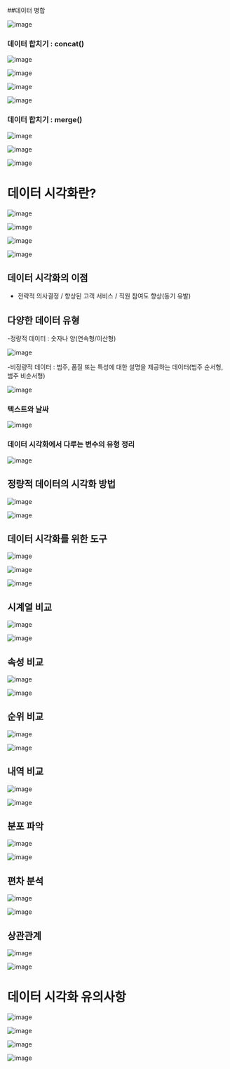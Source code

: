 ##데이터 병합

![image](https://github.com/user-attachments/assets/bdbee049-f76e-405d-8c67-4cc107f38e4f)



### 데이터 합치기 : concat()

![image](https://github.com/user-attachments/assets/3e4cb4aa-a2d3-4cee-b0fb-79d2bf4ae00f)

![image](https://github.com/user-attachments/assets/6a803261-0d83-4b6c-bfa5-ae771ae27bcd)

![image](https://github.com/user-attachments/assets/3192f06e-343c-4f28-bcb0-e16a94c48f9b)

![image](https://github.com/user-attachments/assets/5a733d0e-3338-41fc-92f3-3143dc5b50b1)


### 데이터 합치기 : merge()

![image](https://github.com/user-attachments/assets/2f8ff277-c1a7-4151-9dbb-37c3f997dcc1)

![image](https://github.com/user-attachments/assets/9323ad62-a95a-4d5d-8db4-1a1082c60035)

![image](https://github.com/user-attachments/assets/bf0fece2-9c8a-492c-9940-47b0e839e4ff)

# 데이터 시각화란?

![image](https://github.com/user-attachments/assets/577b52cd-7f55-4137-9b7d-c8fda01504c7)

![image](https://github.com/user-attachments/assets/293acd73-f4fe-40de-bc30-7f900c6582a2)

![image](https://github.com/user-attachments/assets/3c5bea12-3e76-4e84-b17c-792d540261e0)

![image](https://github.com/user-attachments/assets/6e39dfc0-6d3a-4785-971d-4ad1d79b228c)

## 데이터 시각화의 이점
- 전략적 의사결정 / 향상된 고객 서비스 / 직원 참여도 향상(동기 유발)

## 다양한 데이터 유형
-정량적 데이터 : 숫자나 양(연속형/이산형)

![image](https://github.com/user-attachments/assets/c68f5622-3487-4a97-a19b-ebdb05b98b57)

-비정량적 데이터 : 범주, 품질 또는 특성에 대한 설명을 제공하는 데이터(범주 순서형, 범주 비순서형)

![image](https://github.com/user-attachments/assets/bfecf162-24aa-4d59-933c-87dcc26b957b)

### 텍스트와 날싸

![image](https://github.com/user-attachments/assets/18c6e5ff-b38a-43e1-8a84-d74727aab2d4)

### 데이터 시각화에서 다루는 변수의 유형 정리

![image](https://github.com/user-attachments/assets/0cbd79d3-a0f1-4e6f-861c-0477c760a571)

## 정량적 데이터의 시각화 방법

![image](https://github.com/user-attachments/assets/c5cbc2ca-036a-4796-b76a-155a99038f60)

![image](https://github.com/user-attachments/assets/06a2bfb2-70ac-4e2a-853d-7ddcc689c977)

## 데이터 시각화를 위한 도구

![image](https://github.com/user-attachments/assets/56fb1d25-f192-4024-8502-d754ee84a1bd)

![image](https://github.com/user-attachments/assets/88a7909f-3b41-4013-a966-1bae01e97426)

![image](https://github.com/user-attachments/assets/dcb777a9-5daf-48b5-a662-9dbe2e3c68fe)

## 시계열 비교

![image](https://github.com/user-attachments/assets/686f835a-5759-4065-9764-f65ac9dfb112)

![image](https://github.com/user-attachments/assets/13010fde-5565-4464-962e-74cb42e42720)

## 속성 비교

![image](https://github.com/user-attachments/assets/cfd97ec1-d7d3-48b3-8c85-09ec7e5758eb)

![image](https://github.com/user-attachments/assets/3573631b-8da2-41d1-a911-37e5ef3ac6f9)

## 순위 비교

![image](https://github.com/user-attachments/assets/ad5c9fc6-5124-4fea-be53-e28c0304c7b5)

![image](https://github.com/user-attachments/assets/f01d6df9-ed13-463a-b8a6-29e96826634e)

## 내역 비교

![image](https://github.com/user-attachments/assets/9a7ba98b-91bf-4c88-820c-4176e6119c09)

![image](https://github.com/user-attachments/assets/fa75d5de-2fbe-4bd8-a546-23c41a21d164)

## 분포 파악

![image](https://github.com/user-attachments/assets/7006bec2-b949-421b-94ba-78239d2df125)

![image](https://github.com/user-attachments/assets/f9934ee8-39c9-470b-9732-b8d4b3621aff)

## 편차 분석

![image](https://github.com/user-attachments/assets/8546192d-1530-46b0-af4d-8b8531d59fd9)

![image](https://github.com/user-attachments/assets/a5450087-8bec-4a66-8c41-c3d0325c2df0)

## 상관관계

![image](https://github.com/user-attachments/assets/10ed1156-0af9-4f7d-a282-af0710a00d0f)

![image](https://github.com/user-attachments/assets/e3afd69d-9f5b-44a1-9fe3-6eb8171f808e)

# 데이터 시각화 유의사항

![image](https://github.com/user-attachments/assets/eece7188-bfd3-455d-bf84-88f2279dc189)

![image](https://github.com/user-attachments/assets/e70d4286-b443-42bc-9945-017d9cbb5244)

![image](https://github.com/user-attachments/assets/f5b38a6e-2691-46d6-92bb-a5ecf9779b39)

![image](https://github.com/user-attachments/assets/f9c67042-3410-4b4c-8e65-54950a26e980)
